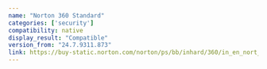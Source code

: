 ```yaml
---
name: "Norton 360 Standard"
categories: ['security']
compatibility: native
display_result: "Compatible"
version_from: "24.7.9311.873"
link: https://buy-static.norton.com/norton/ps/bb/inhard/360/in_en_nort_NAV-1D-3D-5D.html?om_sem_cid=hho_sem_sy:~en-in_nor_n36_sch_brn_exc_nfr_bng_nad_low:top~c_kw0000004480&gclid=f807db8523721ddc74a4bd7ab02b5c72&gclsrc=3p.ds&msclkid=f807db8523721ddc74a4bd7ab02b5c72
---
```

